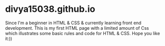 # divya15038.github.io
Since I'm a beginner in HTML & CSS & currently learning front end development. This is my first HTML page with a limited amount of Css which illustrates some basic rules and code for HTML & CSS.
Hope you like it:))
